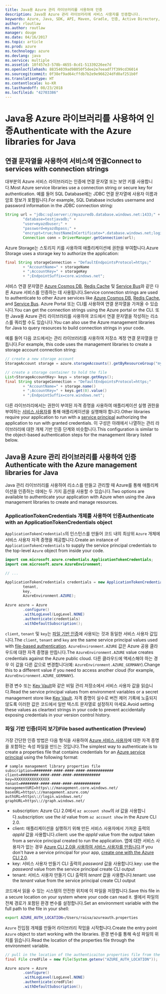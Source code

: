 ```yaml
---
title: Java용 Azure 관리 라이브러리를 사용하여 인증
description: Java용 Azure 관리 라이브러리에 서비스 사용자를 인증합니다.
keywords: Azure, Java, SDK, API, Maven, Gradle, 인증, Active Directory, 서비스 사용자
author: rloutlaw
ms.author: routlaw
manager: douge
ms.date: 04/16/2017
ms.topic: article
ms.prod: azure
ms.technology: azure
ms.devlang: java
ms.service: multiple
ms.assetid: 10f457e3-578b-4655-8cd1-51339226ee7d
ms.openlocfilehash: 88354039ad98050f5dee2e7eeadf7f399cd36014
ms.sourcegitcommit: 0f38ef9ad64cffdb7b2e9e966224dfd0af251b0f
ms.translationtype: HT
ms.contentlocale: ko-KR
ms.lasthandoff: 08/23/2018
ms.locfileid: "42703386"
---
```

# <a name="authenticate-with-the-azure-libraries-for-java"></a><span data-ttu-id="2949a-104">Java용 Azure 라이브러리를 사용하여 인증</span><span class="sxs-lookup"><span data-stu-id="2949a-104">Authenticate with the Azure libraries for Java</span></span> 

## <a name="connect-to-services-with-connection-strings"></a><span data-ttu-id="2949a-105">연결 문자열을 사용하여 서비스에 연결</span><span class="sxs-lookup"><span data-stu-id="2949a-105">Connect to services with connection strings</span></span>

<span data-ttu-id="2949a-106">대부분의 Azure 서비스 라이브러리는 인증에 연결 문자열 또는 보안 키를 사용합니다.</span><span class="sxs-lookup"><span data-stu-id="2949a-106">Most Azure service libraries use a connection string or secure key for authentication.</span></span> <span data-ttu-id="2949a-107">예를 들어 SQL Database에는 JDBC 연결 문자열에 사용자 이름과 암호 정보가 포함됩니다.</span><span class="sxs-lookup"><span data-stu-id="2949a-107">For example, SQL Database includes username and password information in the JDBC connection string:</span></span>

```java
String url = "jdbc:sqlserver://myazuredb.database.windows.net:1433;" + 
        "database=testjavadb;" + 
        "user=myazdbuser;" +
        "password=myazdbpass;" +
        "encrypt=true;hostNameInCertificate=*.database.windows.net;loginTimeout=30;";
        Connection conn = DriverManager.getConnection(url);
```

<span data-ttu-id="2949a-108">Azure Storage는 스토리지 키를 사용하여 애플리케이션에 권한을 부여합니다.</span><span class="sxs-lookup"><span data-stu-id="2949a-108">Azure Storage uses a storage key to authorize the application:</span></span>

```java
final String storageConnection = "DefaultEndpointsProtocol=https;"
        + "AccountName=" + storageName 
        + ";AccountKey=" + storageKey
        + ";EndpointSuffix=core.windows.net";
```

<span data-ttu-id="2949a-109">서비스 연결 문자열은 [Azure Cosmos DB](https://docs.microsoft.com/azure/cosmos-db/sql-api-java-application#UseService), [Redis Cache](https://docs.microsoft.com/azure/redis-cache/cache-java-get-started) 및 [Service Bus](https://docs.microsoft.com/azure/service-bus-messaging/service-bus-java-how-to-use-queues)와 같은 다른 Azure 서비스를 인증하는 데 사용됩니다.</span><span class="sxs-lookup"><span data-stu-id="2949a-109">Service connection strings are used to authenticate to other Azure services like [Azure Cosmos DB](https://docs.microsoft.com/azure/cosmos-db/sql-api-java-application#UseService), [Redis Cache](https://docs.microsoft.com/azure/redis-cache/cache-java-get-started), and [Service Bus](https://docs.microsoft.com/azure/service-bus-messaging/service-bus-java-how-to-use-queues).</span></span> <span data-ttu-id="2949a-110">Azure Portal 또는 CLI를 사용하여 연결 문자열을 가져올 수 있습니다.</span><span class="sxs-lookup"><span data-stu-id="2949a-110">You can get the connection strings using the Azure portal or the CLI.</span></span>  <span data-ttu-id="2949a-111">또한 Java용 Azure 관리 라이브러리를 사용하여 코드에서 연결 문자열을 작성하는 리소스를 쿼리할 수도 있습니다.</span><span class="sxs-lookup"><span data-stu-id="2949a-111">You can also use the Azure management libraries for Java to query resources to build connection strings in your code.</span></span> 

<span data-ttu-id="2949a-112">예를 들어 다음 코드에서는 관리 라이브러리를 사용하여 저장소 계정 연결 문자열을 만듭니다.</span><span class="sxs-lookup"><span data-stu-id="2949a-112">For example, this code uses the management libraries to create a storage account connection string:</span></span>

```java
// create a new storage account
StorageAccount storage = azure.storageAccounts().getByResourceGroup("myResourceGroup","myStorageAccount");

// create a storage container to hold the file
List<StorageAccountKey> keys = storage.getKeys();
final String storageConnection = "DefaultEndpointsProtocol=https;"
        + "AccountName=" + storage.name()
        + ";AccountKey=" + keys.get(0).value()
        + ";EndpointSuffix=core.windows.net";
```

<span data-ttu-id="2949a-113">다른 라이브러리에서는 권한이 부여된 자격 증명을 사용하여 애플리케이션 실행 권한을 부여하는 [서비스 사용자](https://docs.microsoft.com/azure/active-directory/develop/active-directory-application-objects)를 통해 애플리케이션을 실행해야 합니다.</span><span class="sxs-lookup"><span data-stu-id="2949a-113">Other libraries require your application to run with a [service principal](https://docs.microsoft.com/azure/active-directory/develop/active-directory-application-objects) authorizing the application to run with granted credentials.</span></span> <span data-ttu-id="2949a-114">이 구성은 아래에서 나열하는 관리 라이브러리에 대한 개체 기반 인증 단계와 비슷합니다.</span><span class="sxs-lookup"><span data-stu-id="2949a-114">This configuration is similar to the object-based authentication steps for the management library listed below.</span></span>

<a name="mgmt-auth"></a>

##  <a name="authenticate-with-the-azure-management-libraries-for-java"></a><span data-ttu-id="2949a-115">Java용 Azure 관리 라이브러리를 사용하여 인증</span><span class="sxs-lookup"><span data-stu-id="2949a-115">Authenticate with the Azure management libraries for Java</span></span>

<span data-ttu-id="2949a-116">Java 관리 라이브러리를 사용하여 리소스를 만들고 관리할 때 Azure를 통해 애플리케이션을 인증하는 데에는 두 가지 옵션을 사용할 수 있습니다.</span><span class="sxs-lookup"><span data-stu-id="2949a-116">Two options are available to authenticate your application with Azure when using the Java management libraries to create and manage resources.</span></span>

### <a name="authenticate-with-an-applicationtokencredentials-object"></a><span data-ttu-id="2949a-117">ApplicationTokenCredentials 개체를 사용하여 인증</span><span class="sxs-lookup"><span data-stu-id="2949a-117">Authenticate with an ApplicationTokenCredentials object</span></span>

<span data-ttu-id="2949a-118">`ApplicationTokenCredentials`의 인스턴스를 만들어 코드 내의 최상위 `Azure` 개체에 서비스 사용자 자격 증명을 제공합니다.</span><span class="sxs-lookup"><span data-stu-id="2949a-118">Create an instance of `ApplicationTokenCredentials` to supply the service principal credentials to the top-level `Azure` object from inside your code.</span></span>

```java
import com.microsoft.azure.credentials.ApplicationTokenCredentials;
import com.microsoft.azure.AzureEnvironment;

// ...

ApplicationTokenCredentials credentials = new ApplicationTokenCredentials(client, 
        tenant,
        key, 
        AzureEnvironment.AZURE);
        
Azure azure = Azure
        .configure()
        .withLogLevel(LogLevel.NONE)
        .authenticate(credentials)
        .withDefaultSubscription();
```

<span data-ttu-id="2949a-119">`client`, `tenant` 및 `key`는 [파일 기반 인증](#mgmt-file)에 사용되는 것과 동일한 서비스 사용자 값입니다.</span><span class="sxs-lookup"><span data-stu-id="2949a-119">The `client`, `tenant` and `key` are the same service principal values used with [file-based authentication](#mgmt-file).</span></span> <span data-ttu-id="2949a-120">`AzureEnvironment.AZURE` 값은 Azure 공용 클라우드에 대한 자격 증명을 만듭니다.</span><span class="sxs-lookup"><span data-stu-id="2949a-120">The `AzureEnvironment.AZURE` value creates credentials against the Azure public cloud.</span></span> <span data-ttu-id="2949a-121">다른 클라우드에 액세스해야 하는 경우 이 값을 다른 값으로 변경합니다(예: `AzureEnvironment.AZURE_GERMANY`).</span><span class="sxs-lookup"><span data-stu-id="2949a-121">Change this to a different value if you need to access another cloud (for example, `AzureEnvironment.AZURE_GERMANY`).</span></span>  

 <span data-ttu-id="2949a-122">환경 변수 또는 [Key Vault](/azure/key-vault/key-vault-whatis)와 같은 비밀 관리 저장소에서 서비스 사용자 값을 읽습니다.</span><span class="sxs-lookup"><span data-stu-id="2949a-122">Read the service principal values from environment variables or a secret management store like [Key Vault](/azure/key-vault/key-vault-whatis).</span></span> <span data-ttu-id="2949a-123">자격 증명이 실수로 버전 제어 기록에 노출되지 않도록 이러한 값은 코드에서 일반 텍스트 문자열로 설정하지 마세요.</span><span class="sxs-lookup"><span data-stu-id="2949a-123">Avoid setting these values as cleartext strings in your code to prevent accidentally exposing credentials in your version control history.</span></span>   

<a name="mgmt-file"></a>

### <a name="file-based-authentication-preview"></a><span data-ttu-id="2949a-124">파일 기반 인증(미리 보기)</span><span class="sxs-lookup"><span data-stu-id="2949a-124">File based authentication (Preview)</span></span>

<span data-ttu-id="2949a-125">가장 간단한 인증 방법은 다음 형식을 사용하여 [Azure 서비스 사용자](https://docs.microsoft.com/azure/active-directory/develop/active-directory-application-objects)에 대한 자격 증명을 포함하는 속성 파일을 만드는 것입니다.</span><span class="sxs-lookup"><span data-stu-id="2949a-125">The simplest way to authenticate is to create a properties file that contains credentials for an [Azure service principal](https://docs.microsoft.com/azure/active-directory/develop/active-directory-application-objects) using the following format:</span></span>

```text
# sample management library properties file
subscription=########-####-####-####-############
client=########-####-####-####-############
key=XXXXXXXXXXXXXXXX
tenant=########-####-####-####-############
managementURI=https\://management.core.windows.net/
baseURL=https\://management.azure.com/
authURL=https\://login.windows.net/
graphURL=https\://graph.windows.net/
```

- <span data-ttu-id="2949a-126">subscription: Azure CLI 2.0에서 `az account show`의 *id* 값을 사용합니다.</span><span class="sxs-lookup"><span data-stu-id="2949a-126">subscription: use the *id* value from `az account show` in the Azure CLI 2.0.</span></span>
- <span data-ttu-id="2949a-127">client: 애플리케이션을 실행하기 위해 만든 서비스 사용자에서 가져온 출력의 *appId* 값을 사용합니다.</span><span class="sxs-lookup"><span data-stu-id="2949a-127">client: use the *appId* value from the output taken from a service principal created to run the application.</span></span> <span data-ttu-id="2949a-128">앱에 대한 서비스 사용자가 없는 경우 [Azure CLI 2.0을 사용하여 서비스 사용자를 만듭니다](https://docs.microsoft.com/cli/azure/create-an-azure-service-principal-azure-cli).</span><span class="sxs-lookup"><span data-stu-id="2949a-128">If you don't have a service principal for your app, [create one with the Azure CLI 2.0](https://docs.microsoft.com/cli/azure/create-an-azure-service-principal-azure-cli).</span></span>
- <span data-ttu-id="2949a-129">key: 서비스 사용자 만들기 CLI 출력의 *password* 값을 사용합니다.</span><span class="sxs-lookup"><span data-stu-id="2949a-129">key: use the *password* value from the service principal create CLI output</span></span> 
- <span data-ttu-id="2949a-130">tenant: 서비스 사용자 만들기 CLI 출력의 *tenant* 값을 사용합니다.</span><span class="sxs-lookup"><span data-stu-id="2949a-130">tenant: use the *tenant* value from the service principal create CLI output</span></span>

<span data-ttu-id="2949a-131">코드에서 읽을 수 있는 시스템의 안전한 위치에 이 파일을 저장합니다.</span><span class="sxs-lookup"><span data-stu-id="2949a-131">Save this file in a secure location on your system where your code can read it.</span></span> <span data-ttu-id="2949a-132">셸에서 파일의 전체 경로가 포함된 환경 변수를 설정합니다.</span><span class="sxs-lookup"><span data-stu-id="2949a-132">Set an environment variable with the full path to the file in your shell:</span></span>

```bash
export AZURE_AUTH_LOCATION=/Users/raisa/azureauth.properties
```

<span data-ttu-id="2949a-133">`Azure` 진입점 개체를 만들어 라이브러리 작업을 시작합니다.</span><span class="sxs-lookup"><span data-stu-id="2949a-133">Create the entry point `Azure` object to start working with the libraries.</span></span> <span data-ttu-id="2949a-134">환경 변수를 통해 속성 파일의 위치를 읽습니다.</span><span class="sxs-lookup"><span data-stu-id="2949a-134">Read the location of the properties file through the environment variable.</span></span>

```java
// pull in the location of the authenticaiton properties file from the environment 
final File credFile = new File(System.getenv("AZURE_AUTH_LOCATION"));

Azure azure = Azure
        .configure()
        .withLogLevel(LogLevel.NONE)
        .authenticate(credFile)
        .withDefaultSubscription();
```



